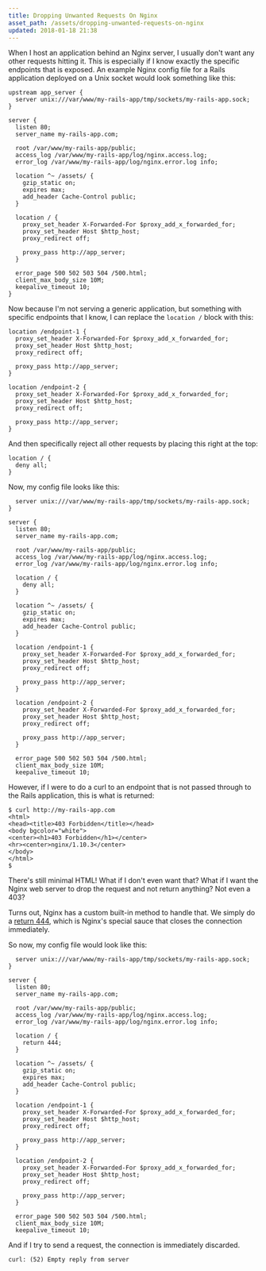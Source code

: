 ```yaml
---
title: Dropping Unwanted Requests On Nginx
asset_path: /assets/dropping-unwanted-requests-on-nginx
updated: 2018-01-18 21:38
---
```


When I host an application behind an Nginx server, I usually don't want any other requests hitting it. This is especially if I know exactly the specific endpoints that is exposed. An example Nginx config file for a Rails application deployed on a Unix socket would look something like this:

````
upstream app_server {
  server unix:///var/www/my-rails-app/tmp/sockets/my-rails-app.sock;
}

server {
  listen 80;
  server_name my-rails-app.com;

  root /var/www/my-rails-app/public;
  access_log /var/www/my-rails-app/log/nginx.access.log;
  error_log /var/www/my-rails-app/log/nginx.error.log info;

  location ^~ /assets/ {
    gzip_static on;
    expires max;
    add_header Cache-Control public;
  }

  location / {
    proxy_set_header X-Forwarded-For $proxy_add_x_forwarded_for;
    proxy_set_header Host $http_host;
    proxy_redirect off;

    proxy_pass http://app_server;
  }

  error_page 500 502 503 504 /500.html;
  client_max_body_size 10M;
  keepalive_timeout 10;
}
````

Now because I'm not serving a generic application, but something with specific endpoints that I know, I can replace the ````location /```` block with this:

````
location /endpoint-1 {
  proxy_set_header X-Forwarded-For $proxy_add_x_forwarded_for;
  proxy_set_header Host $http_host;
  proxy_redirect off;

  proxy_pass http://app_server;
}

location /endpoint-2 {
  proxy_set_header X-Forwarded-For $proxy_add_x_forwarded_for;
  proxy_set_header Host $http_host;
  proxy_redirect off;

  proxy_pass http://app_server;
}
````

And then specifically reject all other requests by placing this right at the top:

````
location / {
  deny all;
}
````

Now, my config file looks like this:

````upstream app_server {
  server unix:///var/www/my-rails-app/tmp/sockets/my-rails-app.sock;
}

server {
  listen 80;
  server_name my-rails-app.com;

  root /var/www/my-rails-app/public;
  access_log /var/www/my-rails-app/log/nginx.access.log;
  error_log /var/www/my-rails-app/log/nginx.error.log info;

  location / {
    deny all;
  }

  location ^~ /assets/ {
    gzip_static on;
    expires max;
    add_header Cache-Control public;
  }

  location /endpoint-1 {
    proxy_set_header X-Forwarded-For $proxy_add_x_forwarded_for;
    proxy_set_header Host $http_host;
    proxy_redirect off;

    proxy_pass http://app_server;
  }

  location /endpoint-2 {
    proxy_set_header X-Forwarded-For $proxy_add_x_forwarded_for;
    proxy_set_header Host $http_host;
    proxy_redirect off;

    proxy_pass http://app_server;
  }

  error_page 500 502 503 504 /500.html;
  client_max_body_size 10M;
  keepalive_timeout 10;
````


However, if I were to do a curl to an endpoint that is not passed through to the Rails application, this is what is returned:

````
$ curl http://my-rails-app.com
<html>
<head><title>403 Forbidden</title></head>
<body bgcolor="white">
<center><h1>403 Forbidden</h1></center>
<hr><center>nginx/1.10.3</center>
</body>
</html>
$
````

There's still minimal HTML! What if I don't even want that? What if I want the Nginx web server to drop the request and not return anything? Not even a 403?

Turns out, Nginx has a custom built-in method to handle that. We simply do a [return 444](http://nginx.org/en/docs/http/request_processing.html), which is Nginx's special sauce that closes the connection immediately.

So now, my config file would look like this:

````upstream app_server {
  server unix:///var/www/my-rails-app/tmp/sockets/my-rails-app.sock;
}

server {
  listen 80;
  server_name my-rails-app.com;

  root /var/www/my-rails-app/public;
  access_log /var/www/my-rails-app/log/nginx.access.log;
  error_log /var/www/my-rails-app/log/nginx.error.log info;

  location / {
    return 444;
  }

  location ^~ /assets/ {
    gzip_static on;
    expires max;
    add_header Cache-Control public;
  }

  location /endpoint-1 {
    proxy_set_header X-Forwarded-For $proxy_add_x_forwarded_for;
    proxy_set_header Host $http_host;
    proxy_redirect off;

    proxy_pass http://app_server;
  }

  location /endpoint-2 {
    proxy_set_header X-Forwarded-For $proxy_add_x_forwarded_for;
    proxy_set_header Host $http_host;
    proxy_redirect off;

    proxy_pass http://app_server;
  }

  error_page 500 502 503 504 /500.html;
  client_max_body_size 10M;
  keepalive_timeout 10;
````

And if I try to send a request, the connection is immediately discarded.

````curl http://my-rails-app.com/
curl: (52) Empty reply from server
````
